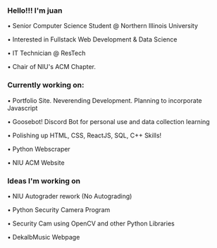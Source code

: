 ### Hello!!! I'm juan 
<p> • Senior Computer Science Student @ Northern Illinois University </p>
<p> • Interested in Fullstack Web Development & Data Science </p>
<p> • IT Technician @ ResTech </p>
<p> • Chair of NIU's ACM Chapter. </p>

### Currently working on: 
<p> • Portfolio Site. Neverending Development. Planning to incorporate Javascript </p>
<p> • Goosebot! Discord Bot for personal use and data collection learning </p>
<p> • Polishing up HTML, CSS, ReactJS, SQL, C++ Skills! </p>
<p> • Python Webscraper </p>
<p> • NIU ACM Website </p>

### Ideas I'm working on
<p> • NIU Autograder rework (No Autograding) </p>
<p> • Python Security Camera Program </p>
<p> • Security Cam using OpenCV and other Python Libraries </p>
<p> • DekalbMusic Webpage </p>
